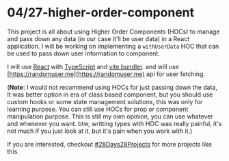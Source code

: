 # 04/27-higher-order-component

This project is all about using Higher Order Components (HOCs) to manage and pass down any data (in our case it'll be user data) in a React application. I will be working on implementing a `withUserData` HOC that can be used to pass down user information to component.

I will use [React](https://reactjs.org/) with [TypeScript](https://www.typescriptlang.org/) and [vite bundler](https://vitejs.dev/). and will use [https://randomuser.me](https://randomuser.me) api for user fetching.

(**Note**: I would not recommend using HOCs for just passing down the data, It was better option in era of class based component, but you should use custom hooks or some state management solutions, this was only for learning purpose. You can still use HOCs for prop or component manipulation purpose. This is still my own opinion, you can use whatever and whenever you want. btw, writting types with HOC was really painful, it's not much if you just look at it, but it's pain when you work with it.)

If you are interested, checkout [#28Days28Projects](https://github.com/kruzkasu223/28Days28Projects) for more projects like this.
